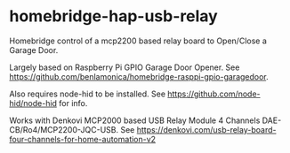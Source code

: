 # homebridge-hap-usb-relay

Homebridge control of a mcp2200 based relay board to Open/Close a Garage Door.

Largely based on Raspberry Pi GPIO Garage Door Opener. 
See https://github.com/benlamonica/homebridge-rasppi-gpio-garagedoor.

Also requires node-hid to be installed. 
See https://github.com/node-hid/node-hid for info.

Works with Denkovi MCP2000 based USB Relay Module 4 Channels DAE-CB/Ro4/MCP2200-JQC-USB. 
See https://denkovi.com/usb-relay-board-four-channels-for-home-automation-v2
